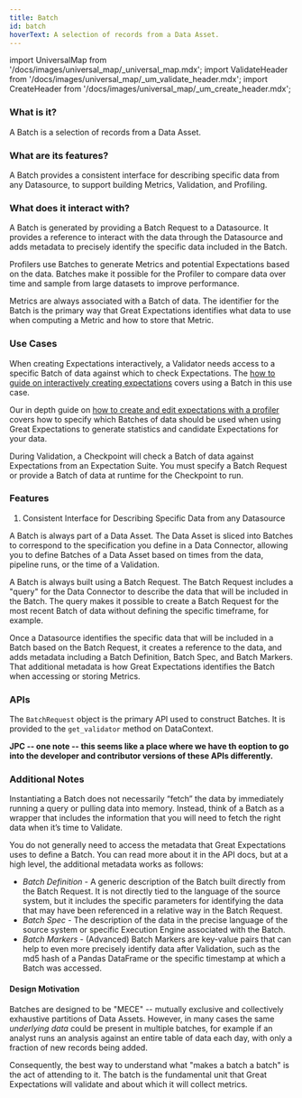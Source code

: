 ```yaml
---
title: Batch
id: batch
hoverText: A selection of records from a Data Asset.
---
```


import UniversalMap from '/docs/images/universal_map/_universal_map.mdx';
import ValidateHeader from '/docs/images/universal_map/_um_validate_header.mdx';
import CreateHeader from '/docs/images/universal_map/_um_create_header.mdx';

<UniversalMap setup='inactive' connect='inactive' create='active' validate='active'/> 

### What is it?

A Batch is a selection of records from a Data Asset.

### What are its features?

A Batch provides a consistent interface for describing specific data from any Datasource, to support building Metrics, Validation, and Profiling.

### What does it interact with?

A Batch is generated by providing a Batch Request to a Datasource. It provides a reference to interact with the data through the Datasource and adds metadata to precisely identify the specific data included in the Batch.

Profilers use Batches to generate Metrics and potential Expectations based on the data. Batches make it possible for the Profiler to compare data over time and sample from large datasets to improve performance.

Metrics are always associated with a Batch of data. The identifier for the Batch is the primary way that Great Expectations identifies what data to use when computing a Metric and how to store that Metric.

### Use Cases

<CreateHeader/>

When creating Expectations interactively, a Validator needs access to a specific Batch of data against which to check Expectations. The [how to guide on interactively creating expectations](../guides/expectations/how_to_create_and_edit_expectations_with_instant_feedback_from_a_sample_batch_of_data.md) covers using a Batch in this use case.

Our in depth guide on [how to create and edit expectations with a profiler](../guides/expectations/how_to_create_and_edit_expectations_with_a_profiler.md) covers how to specify which Batches of data should be used when using Great Expectations to generate statistics and candidate Expectations for your data.

<ValidateHeader/>

During Validation, a Checkpoint will check a Batch of data against Expectations from an Expectation Suite. You must specify a Batch Request or provide a Batch of data at runtime for the Checkpoint to run.

### Features

1. Consistent Interface for Describing Specific Data from any Datasource

A Batch is always part of a Data Asset. The Data Asset is sliced into Batches to correspond to the specification you define in a Data Connector, allowing you to define Batches of a Data Asset based on times from the data, pipeline runs, or the time of a Validation.

A Batch is always built using a Batch Request. The Batch Request includes a "query" for the Data Connector to describe the data that will be included in the Batch. The query makes it possible to create a Batch Request for the most recent Batch of data without defining the specific timeframe, for example.

Once a Datasource identifies the specific data that will be included in a Batch based on the Batch Request, it creates a reference to the data, and adds metadata including a Batch Definition, Batch Spec, and Batch Markers. That additional metadata is how Great Expectations identifies the Batch when accessing or storing Metrics.

### APIs

The `BatchRequest` object is the primary API used to construct Batches. It is provided to the `get_validator` method on DataContext.

**JPC -- one note -- this seems like a place where we have th eoption to go into the developer and contributor versions of these APIs differently.**

### Additional Notes

Instantiating a Batch does not necessarily “fetch” the data by immediately running a query or pulling data into memory. Instead, think of a Batch as a wrapper that includes the information that you will need to fetch the right data when it’s time to Validate.

You do not generally need to access the metadata that Great Expectations uses to define a Batch. You can read more about it in the API docs, but at a high level, the additional metadata works as follows:

- *Batch Definition* - A generic description of the Batch built directly from the Batch Request. It is not directly tied to the language of the source system, but it includes the specific parameters for identifying the data that may have been referenced in a relative way in the Batch Request.
- *Batch Spec* - The description of the data in the precise language of the source system or specific Execution Engine associated with the Batch.
- *Batch Markers* - (Advanced) Batch Markers are key-value pairs that can help to even more precisely identify data after Validation, such as the md5 hash of a Pandas DataFrame or the specific timestamp at which a Batch was accessed.


#### Design Motivation

Batches are designed to be "MECE" -- mutually exclusive and collectively exhaustive partitions of Data Assets. However, in many cases the same *underlying data* could be present in multiple batches, for example if an analyst runs an analysis against an entire table of data each day, with only a fraction of new records being added.

Consequently, the best way to understand what "makes a batch a batch" is the act of attending to it. The batch is the fundamental unit that Great Expectations will validate and about which it will collect metrics.